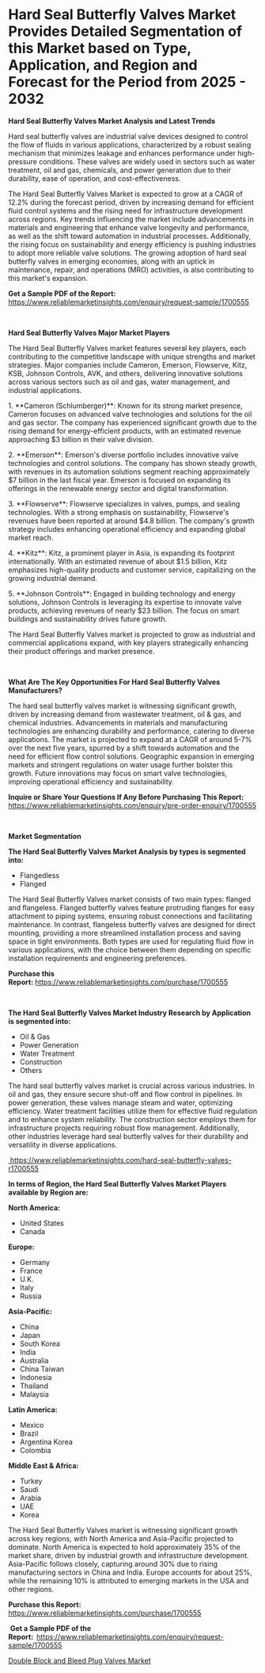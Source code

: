 <p><h1>Hard Seal Butterfly Valves Market Provides Detailed Segmentation of this Market based on Type, Application, and Region and Forecast for the Period from 2025 - 2032</h1></p><p><strong>Hard Seal Butterfly Valves Market Analysis and Latest Trends</strong></p>
<p><p>Hard seal butterfly valves are industrial valve devices designed to control the flow of fluids in various applications, characterized by a robust sealing mechanism that minimizes leakage and enhances performance under high-pressure conditions. These valves are widely used in sectors such as water treatment, oil and gas, chemicals, and power generation due to their durability, ease of operation, and cost-effectiveness.</p><p>The Hard Seal Butterfly Valves Market is expected to grow at a CAGR of 12.2% during the forecast period, driven by increasing demand for efficient fluid control systems and the rising need for infrastructure development across regions. Key trends influencing the market include advancements in materials and engineering that enhance valve longevity and performance, as well as the shift toward automation in industrial processes. Additionally, the rising focus on sustainability and energy efficiency is pushing industries to adopt more reliable valve solutions. The growing adoption of hard seal butterfly valves in emerging economies, along with an uptick in maintenance, repair, and operations (MRO) activities, is also contributing to this market's expansion.</p></p>
<p><strong>Get a Sample PDF of the Report:&nbsp;</strong> <a href="https://www.reliablemarketinsights.com/enquiry/request-sample/1700555?utm_campaign=2241&utm_medium=2&utm_source=Github&utm_content=ia&utm_term=27032025&utm_id=hard-seal-butterfly-valves">https://www.reliablemarketinsights.com/enquiry/request-sample/1700555</a></p>
<p>&nbsp;</p>
<p><strong>Hard Seal Butterfly Valves Major Market Players</strong></p>
<p><p>The Hard Seal Butterfly Valves market features several key players, each contributing to the competitive landscape with unique strengths and market strategies. Major companies include Cameron, Emerson, Flowserve, Kitz, KSB, Johnson Controls, AVK, and others, delivering innovative solutions across various sectors such as oil and gas, water management, and industrial applications.</p><p>1. **Cameron (Schlumberger)**: Known for its strong market presence, Cameron focuses on advanced valve technologies and solutions for the oil and gas sector. The company has experienced significant growth due to the rising demand for energy-efficient products, with an estimated revenue approaching $3 billion in their valve division.</p><p>2. **Emerson**: Emerson's diverse portfolio includes innovative valve technologies and control solutions. The company has shown steady growth, with revenues in its automation solutions segment reaching approximately $7 billion in the last fiscal year. Emerson is focused on expanding its offerings in the renewable energy sector and digital transformation.</p><p>3. **Flowserve**: Flowserve specializes in valves, pumps, and sealing technologies. With a strong emphasis on sustainability, Flowserve's revenues have been reported at around $4.8 billion. The company's growth strategy includes enhancing operational efficiency and expanding global market reach.</p><p>4. **Kitz**: Kitz, a prominent player in Asia, is expanding its footprint internationally. With an estimated revenue of about $1.5 billion, Kitz emphasizes high-quality products and customer service, capitalizing on the growing industrial demand.</p><p>5. **Johnson Controls**: Engaged in building technology and energy solutions, Johnson Controls is leveraging its expertise to innovate valve products, achieving revenues of nearly $23 billion. The focus on smart buildings and sustainability drives future growth.</p><p>The Hard Seal Butterfly Valves market is projected to grow as industrial and commercial applications expand, with key players strategically enhancing their product offerings and market presence.</p></p>
<p>&nbsp;</p>
<p><strong>What Are The Key Opportunities For Hard Seal Butterfly Valves Manufacturers?</strong></p>
<p><p>The hard seal butterfly valves market is witnessing significant growth, driven by increasing demand from wastewater treatment, oil & gas, and chemical industries. Advancements in materials and manufacturing technologies are enhancing durability and performance, catering to diverse applications. The market is projected to expand at a CAGR of around 5-7% over the next five years, spurred by a shift towards automation and the need for efficient flow control solutions. Geographic expansion in emerging markets and stringent regulations on water usage further bolster this growth. Future innovations may focus on smart valve technologies, improving operational efficiency and sustainability.</p></p>
<p><strong>Inquire or Share Your Questions If Any Before Purchasing This Report:</strong> <a href="https://www.reliablemarketinsights.com/enquiry/pre-order-enquiry/1700555?utm_campaign=2241&utm_medium=2&utm_source=Github&utm_content=ia&utm_term=27032025&utm_id=hard-seal-butterfly-valves">https://www.reliablemarketinsights.com/enquiry/pre-order-enquiry/1700555</a></p>
<p>&nbsp;</p>
<p><strong>Market Segmentation</strong></p>
<p><strong>The Hard Seal Butterfly Valves Market Analysis by types is segmented into:</strong></p>
<p><ul><li>Flangedless</li><li>Flanged</li></ul></p>
<p><p>The Hard Seal Butterfly Valves market consists of two main types: flanged and flangeless. Flanged butterfly valves feature protruding flanges for easy attachment to piping systems, ensuring robust connections and facilitating maintenance. In contrast, flangeless butterfly valves are designed for direct mounting, providing a more streamlined installation process and saving space in tight environments. Both types are used for regulating fluid flow in various applications, with the choice between them depending on specific installation requirements and engineering preferences.</p></p>
<p><strong>Purchase this Report:&nbsp;</strong><a href="https://www.reliablemarketinsights.com/purchase/1700555?utm_campaign=2241&utm_medium=2&utm_source=Github&utm_content=ia&utm_term=27032025&utm_id=hard-seal-butterfly-valves">https://www.reliablemarketinsights.com/purchase/1700555</a></p>
<p>&nbsp;</p>
<p><strong>The Hard Seal Butterfly Valves Market Industry Research by Application is segmented into:</strong></p>
<p><ul><li>Oil & Gas</li><li>Power Generation</li><li>Water Treatment</li><li>Construction</li><li>Others</li></ul></p>
<p><p>The hard seal butterfly valves market is crucial across various industries. In oil and gas, they ensure secure shut-off and flow control in pipelines. In power generation, these valves manage steam and water, optimizing efficiency. Water treatment facilities utilize them for effective fluid regulation and to enhance system reliability. The construction sector employs them for infrastructure projects requiring robust flow management. Additionally, other industries leverage hard seal butterfly valves for their durability and versatility in diverse applications.</p></p>
<p><a href="https://www.reliablemarketinsights.com/hard-seal-butterfly-valves-r1700555?utm_campaign=2241&utm_medium=2&utm_source=Github&utm_content=ia&utm_term=27032025&utm_id=hard-seal-butterfly-valves">&nbsp;https://www.reliablemarketinsights.com/hard-seal-butterfly-valves-r1700555</a></p>
<p><strong>In terms of Region, the Hard Seal Butterfly Valves Market Players available by Region are:</strong></p>
<p>
    <p> <strong> North America: </strong>
        <ul>
            <li>United States</li>
            <li>Canada</li>
        </ul>
        </p> 
    <p> <strong> Europe: </strong>
        <ul>
            <li>Germany</li>
            <li>France</li>
            <li>U.K.</li>
            <li>Italy</li>
            <li>Russia</li>
        </ul>
        </p> 
    <p> <strong> Asia-Pacific: </strong>
        <ul>
            <li>China</li>
            <li>Japan</li>
            <li>South Korea</li>
            <li>India</li>
            <li>Australia</li>
            <li>China Taiwan</li>
            <li>Indonesia</li>
            <li>Thailand</li>
            <li>Malaysia</li>
        </ul>
        </p> 
    <p> <strong> Latin America: </strong>
        <ul>
            <li>Mexico</li>
            <li>Brazil</li>
            <li>Argentina Korea</li>
            <li>Colombia</li>
        </ul>
        </p> 
    <p> <strong> Middle East & Africa: </strong>
        <ul>
            <li>Turkey</li>
            <li>Saudi</li>
            <li>Arabia</li>
            <li>UAE</li>
            <li>Korea</li>
        </ul>
    </p>
    </p>
<p><p>The Hard Seal Butterfly Valves market is witnessing significant growth across key regions, with North America and Asia-Pacific projected to dominate. North America is expected to hold approximately 35% of the market share, driven by industrial growth and infrastructure development. Asia-Pacific follows closely, capturing around 30% due to rising manufacturing sectors in China and India. Europe accounts for about 25%, while the remaining 10% is attributed to emerging markets in the USA and other regions.</p></p>
<p><strong>Purchase this Report: </strong><a href="https://www.reliablemarketinsights.com/purchase/1700555?utm_campaign=2241&utm_medium=2&utm_source=Github&utm_content=ia&utm_term=27032025&utm_id=hard-seal-butterfly-valves">https://www.reliablemarketinsights.com/purchase/1700555</a></p>
<p>&nbsp;<strong>Get a Sample PDF of the Report:&nbsp;&nbsp;</strong><a href="https://www.reliablemarketinsights.com/enquiry/request-sample/1700555?utm_campaign=2241&utm_medium=2&utm_source=Github&utm_content=ia&utm_term=27032025&utm_id=hard-seal-butterfly-valves">https://www.reliablemarketinsights.com/enquiry/request-sample/1700555</a></p>
<p><strong></strong></p>
<p><p><a href="https://github.com/GenaGaines34/Market-Research-Report-List-2/blob/main/double-block-and-bleed-plug-valves-market.md?utm_campaign=2241&utm_medium=2&utm_source=Github&utm_content=ia&utm_term=27032025&utm_id=hard-seal-butterfly-valves">Double Block and Bleed Plug Valves Market</a></p></p>